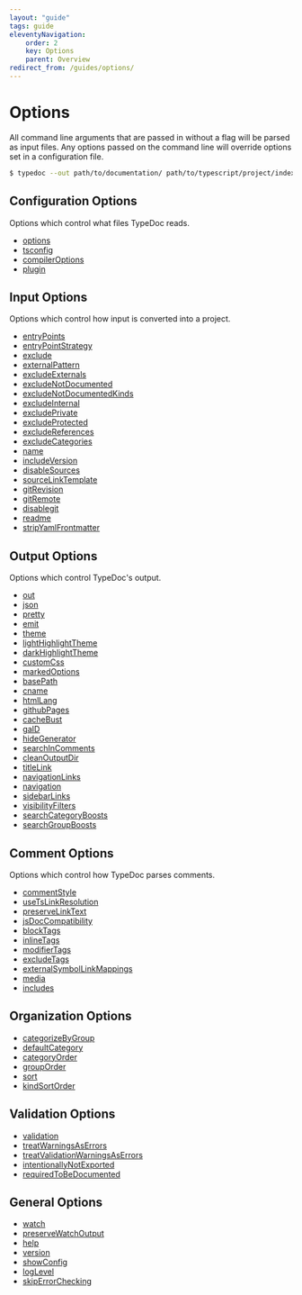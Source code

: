 ```yaml
---
layout: "guide"
tags: guide
eleventyNavigation:
    order: 2
    key: Options
    parent: Overview
redirect_from: /guides/options/
---
```


# Options

All command line arguments that are passed in without a flag will be parsed as input files.
Any options passed on the command line will override options set in a configuration file.

```bash
$ typedoc --out path/to/documentation/ path/to/typescript/project/index.ts
```

## Configuration Options

Options which control what files TypeDoc reads.

-   [options](/options/configuration/#options)
-   [tsconfig](/options/configuration/#tsconfig)
-   [compilerOptions](/options/configuration/#compileroptions)
-   [plugin](/options/configuration/#plugin)

## Input Options

Options which control how input is converted into a project.

-   [entryPoints](/options/input/#entrypoints)
-   [entryPointStrategy](/options/input/#entrypointstrategy)
-   [exclude](/options/input/#exclude)
-   [externalPattern](/options/input/#externalpattern)
-   [excludeExternals](/options/input/#excludeexternals)
-   [excludeNotDocumented](/options/input/#excludenotdocumented)
-   [excludeNotDocumentedKinds](/options/input/#excludenotdocumentedkinds)
-   [excludeInternal](/options/input/#excludeinternal)
-   [excludePrivate](/options/input/#excludeprivate)
-   [excludeProtected](/options/input/#excludeprotected)
-   [excludeReferences](/options/input/#excludereferences)
-   [excludeCategories](/options/input/#excludecategories)
-   [name](/options/input/#name)
-   [includeVersion](/options/input/#includeversion)
-   [disableSources](/options/input/#disablesources)
-   [sourceLinkTemplate](/options/input/#sourcelinktemplate)
-   [gitRevision](/options/input/#gitrevision)
-   [gitRemote](/options/input/#gitremote)
-   [disablegit](/options/input/#disablegit)
-   [readme](/options/input/#readme)
-   [stripYamlFrontmatter](/options/input/#stripyamlfrontmatter)

## Output Options

Options which control TypeDoc's output.

-   [out](/options/output/#out)
-   [json](/options/output/#json)
-   [pretty](/options/output/#pretty)
-   [emit](/options/output/#emit)
-   [theme](/options/output/#theme)
-   [lightHighlightTheme](/options/output/#lighthighlighttheme)
-   [darkHighlightTheme](/options/output/#darkhighlighttheme)
-   [customCss](/options/output/#customcss)
-   [markedOptions](/options/output/#markedoptions)
-   [basePath](/options/output/#basepath)
-   [cname](/options/output/#cname)
-   [htmlLang](/options/output/#htmllang)
-   [githubPages](/options/output/#githubpages)
-   [cacheBust](/options/output/#cachebust)
-   [gaID](/options/output/#gaid)
-   [hideGenerator](/options/output/#hidegenerator)
-   [searchInComments](/options/output/#searchincomments)
-   [cleanOutputDir](/options/output/#cleanoutputdir)
-   [titleLink](/options/output/#titlelink)
-   [navigationLinks](/options/output/#navigationlinks)
-   [navigation](/options/output/#navigation)
-   [sidebarLinks](/options/output/#sidebarlinks)
-   [visibilityFilters](/options/output/#visibilityfilters)
-   [searchCategoryBoosts](/options/output/#searchcategoryboosts)
-   [searchGroupBoosts](/options/output/#searchgroupboosts)

## Comment Options

Options which control how TypeDoc parses comments.

-   [commentStyle](/options/comments/#commentstyle)
-   [useTsLinkResolution](/options/comments/#usetslinkresolution)
-   [preserveLinkText](/options/comments/#preservelinktext)
-   [jsDocCompatibility](/options/comments/#jsdoccompatibility)
-   [blockTags](/options/comments/#blocktags)
-   [inlineTags](/options/comments/#inlinetags)
-   [modifierTags](/options/comments/#modifiertags)
-   [excludeTags](/options/comments/#excludetags)
-   [externalSymbolLinkMappings](/options/comments/#externalsymbollinkmappings)
-   [media](/options/comments/#media)
-   [includes](/options/comments/#includes)

## Organization Options

-   [categorizeByGroup](/options/organization/#categorizebygroup)
-   [defaultCategory](/options/organization/#defaultcategory)
-   [categoryOrder](/options/organization/#categoryorder)
-   [groupOrder](/options/organization/#grouporder)
-   [sort](/options/organization/#sort)
-   [kindSortOrder](/options/organization/#kindsortorder)

## Validation Options

-   [validation](/options/validation/#validation)
-   [treatWarningsAsErrors](/options/validation/#treatwarningsaserrors)
-   [treatValidationWarningsAsErrors](/options/validation/#treatvalidationwarningsaserrors)
-   [intentionallyNotExported](/options/validation/#intentionallynotexported)
-   [requiredToBeDocumented](/options/validation/#requiredtobedocumented)

## General Options

-   [watch](/options/other/#watch)
-   [preserveWatchOutput](/options/other/#preservewatchoutput)
-   [help](/options/other/#help)
-   [version](/options/other/#version)
-   [showConfig](/options/other/#showconfig)
-   [logLevel](/options/other/#loglevel)
-   [skipErrorChecking](/options/other/#skiperrorchecking)
